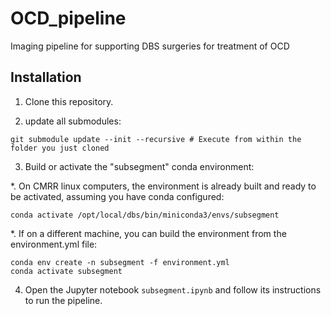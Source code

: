 # OCD_pipeline
Imaging pipeline for supporting DBS surgeries for treatment of OCD

## Installation

1. Clone this repository.

2. update all submodules:
 ```
 git submodule update --init --recursive # Execute from within the folder you just cloned
 ```
3. Build or activate the "subsegment" conda environment:

  *. On CMRR linux computers, the environment is already built and ready to be activated, assuming you have conda configured:
 ```
 conda activate /opt/local/dbs/bin/miniconda3/envs/subsegment
 ```
  *. If on a different machine, you can build the environment from the environment.yml file:
 ```
 conda env create -n subsegment -f environment.yml
 conda activate subsegment
 ```
 
  4. Open the Jupyter notebook `subsegment.ipynb` and follow its instructions to run the pipeline.
